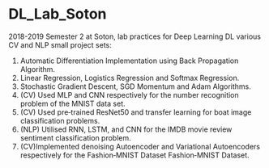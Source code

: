 # DL_Lab_Soton
2018-2019 Semester 2 at Soton, lab practices for Deep Learning
DL various CV and NLP small project sets: 
1. Automatic Differentiation Implementation using Back Propagation Algorithm.
2. Linear Regression, Logistics Regression and Softmax Regression.
3. Stochastic Gradient Descent, SGD Momentum and Adam Algorithms.
4. (CV) Used MLP and CNN respectively for the number recognition problem of the MNIST data set.
5. (CV) Used pre‑trained ResNet50 and transfer learning for boat image classification problems.
6. (NLP) Utilised RNN, LSTM, and CNN for the IMDB movie review sentiment classification
problem.
7. (CV)Implemented denoising Autoencoder and Variational Autoencoders respectively for the Fashion‑MNIST Dataset
Fashion‑MNIST Dataset.
